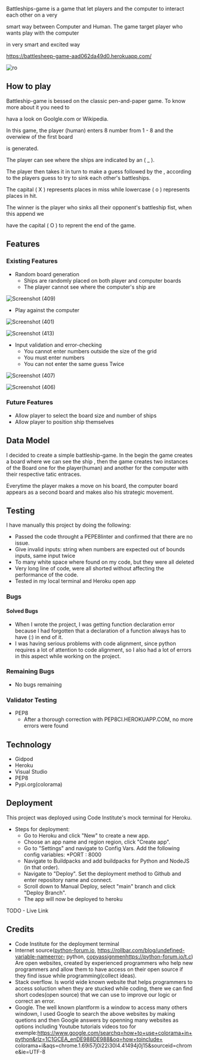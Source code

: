 Battleships-game is a game that let  players and the computer to interact each other on a very

smart way between Computer and Human. The game target player who wants  play with the computer
 
in very smart and excited way 

https://battlesheep-game-aad062da49d0.herokuapp.com/


![ro](https://github.com/RodriguesIsrael/A-Battleships-game/assets/122437243/1633e933-9346-4d56-97db-26091400a2c7)





## How to play

Battleship-game is bessed on the classic pen-and-paper game. To know more about it you need to

hava a look on Goolgle.com or Wikipedia.

In this game, the player (human) enters 8 number from 1 - 8 and the overwiew of the first board

is generated.

The player can see where the ships are indicated by an ( _ ).

The player then takes it in turn to make a guess followed by the , according to the players guess to try to sink each other's battleships.

The capital ( X ) represents places in miss while lowercase ( o ) represents places in hit.

The winner is the player who sinks all their opponent's  battleship fist, when this append we
 
have the capital ( O ) to reprent the end of the game.


## Features


### Existing Features
  * Random board generation
    * Ships are randomly placed on both player and computer boards
    * The player cannot see where the computer's ship are
      

![Screenshot (409)](https://github.com/RodriguesIsrael/A-Battleships-game/assets/122437243/a4a0742b-3bc9-4ea0-b928-618d2239b975)


  * Play against the computer
 

![Screenshot (401)](https://github.com/RodriguesIsrael/A-Battleships-game/assets/122437243/aaeb5ebd-ac3d-4c04-b7fb-1439b6b280d8)


![Screenshot (413)](https://github.com/RodriguesIsrael/A-Battleships-game/assets/122437243/7d0de70f-ed64-428a-8b9c-e892c9fa6b60)


    
  
  * Input validation and error-checking
    * You cannot enter numbers outside the size of the grid
    * You must enter numbers
    * You can not enter the same guess Twice
   
![Screenshot (407)](https://github.com/RodriguesIsrael/A-Battleships-game/assets/122437243/f0bdfe1d-5517-4a06-8464-6e92030b2829)



![Screenshot (406)](https://github.com/RodriguesIsrael/A-Battleships-game/assets/122437243/c05c9ccf-84c0-40b5-8269-b485c72dd85f)



### Future Features

  * Allow player to select the board size and number of ships
  * Allow player to position ship themselves

## Data Model

I decided to create a simple battleship-game. In the begin  the game creates a board where we can see the ship , then the game creates two instances of the Board one for the player(human) and another for the computer with  their respective tatic entraces.

Everytime the player makes a move on his board, the computer board appears as a second board and makes also his strategic movement.

## Testing
I have manually this project by doing the following:
 
  * Passed the code throught a PEPE8linter and confirmed that there are no issue.
  * Give invalid inputs: string when numbers are expected out of bounds inputs, same input twice
  * To many white space where found on my code, but they were all deleted
  * Very long line of code, were all shorted without affecting the performance of the code.
  * Tested in my local terminal and  Heroku open app

### Bugs

#### Solved Bugs
  * When I wrote the project, I was getting function declaration  error because I had forgotten 
  that a declaration of a function always has to have (:) in end of it.
  * I was having serious problems with code alignment, since python requires a lot of attention to code alignment, so I also had a lot of errors in this aspect while working on the project.
### Remaining Bugs
  * No bugs remaining

### Validator Testing
  * PEP8
    *  After a thorough correction with PEP8CI.HEROKUAPP.COM, no more errors were found

## Technology
  * Gidpod
  * Heroku
  * Visual Studio 
  * PEP8
  * Pypi.org(colorama)
  

## Deployment

This project was deployed using Code Institute's mock terminal for Heroku.
  * Steps for deployment:
      *  Go to Heroku and click "New" to create a new app.
      *  Choose an app name and region region, click "Create app".
      *  Go to "Settings" and navigate to Config Vars. Add the following config variables:
          *PORT : 8000
      *  Navigate to Buildpacks and add buildpacks for Python and NodeJS (in that order).
      *  Navigate to "Deploy". Set the deployment method to Github and enter repository name and connect.
      *  Scroll down to Manual Deploy, select "main" branch and click "Deploy Branch".
      *  The app will now be deployed to heroku
        
TODO - Live Link
## Credits
  * Code Institute for the deployment terminal
  * Internet source([python-forum.io](https://python-forum.io/), https://rollbar.com/blog/undefined-variable-nameerror- 
    python, [copyassignmenhttps://python-forum.io/t.c](https://copyassignment.com/)) Are open websites, created by 
    experienced 
    programmers who help new programmers and allow them to have access on their open source if they find issue while 
    programming(collect ideas).
  * Stack overflow. Is world wide known website that helps programmers to access  soluction when they are stucked 
    while coding, there we can find short codes(open source) that we can use to improve our logic or correct an error.
  * Google. The well known plantform is a window to access many others windown, I used Google to search the above websites     by making quetions and then Google answers by openning  many websites as options including Youtube tutorials videos 
    too for exemple:https://www.google.com/searchq=how+to+use+colorama+in+python&rlz=1C1GCEA_enDE988DE988&oq=how+toinclude+
    colorama+i&aqs=chrome.1.69i57j0i22i30l4.41494j0j15&sourceid=chrome&ie=UTF-8
   
